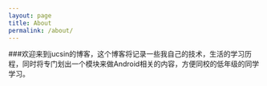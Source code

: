 ```yaml
---
layout: page
title: About
permalink: /about/
---
```


###欢迎来到jucsin的博客，这个博客将记录一些我自己的技术，生活的学习历程，同时将专门划出一个模块来做Android相关的内容，方便同校的低年级的同学学习。
